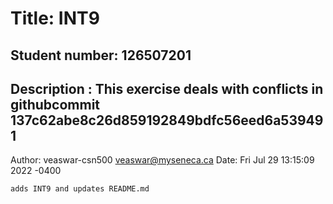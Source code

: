 # Title: INT9

## Student number: 126507201

## Description : This exercise deals with conflicts in githubcommit 137c62abe8c26d859192849bdfc56eed6a539491
Author: veaswar-csn500 <veaswar@myseneca.ca>
Date:   Fri Jul 29 13:15:09 2022 -0400

    adds INT9 and updates README.md
